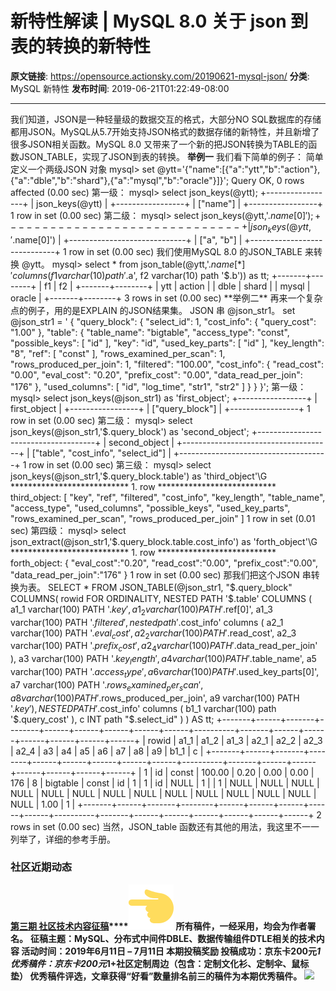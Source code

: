# 新特性解读 | MySQL 8.0 关于 json 到表的转换的新特性

**原文链接**: https://opensource.actionsky.com/20190621-mysql-json/
**分类**: MySQL 新特性
**发布时间**: 2019-06-21T01:22:49-08:00

---

我们知道，JSON是一种轻量级的数据交互的格式，大部分NO SQL数据库的存储都用JSON。MySQL从5.7开始支持JSON格式的数据存储的新特性，并且新增了很多JSON相关函数。MySQL 8.0 又带来了一个新的把JSON转换为TABLE的函数JSON_TABLE，实现了JSON到表的转换。
**举例一**
我们看下简单的例子：
简单定义一个两级JSON 对象
mysql> set @ytt='{"name":[{"a":"ytt","b":"action"},  {"a":"dble","b":"shard"},{"a":"mysql","b":"oracle"}]}';
Query OK, 0 rows affected (0.00 sec)
第一级：
mysql> select json_keys(@ytt);
+-----------------+
| json_keys(@ytt) |
+-----------------+
| ["name"]        |
+-----------------+
1 row in set (0.00 sec)
第二级：
mysql> select json_keys(@ytt,'$.name[0]');
+-----------------------------+
| json_keys(@ytt,'$.name[0]') |
+-----------------------------+
| ["a", "b"]                  |
+-----------------------------+
1 row in set (0.00 sec)
我们使用MySQL 8.0 的JSON_TABLE 来转换 @ytt。
mysql> select * from json_table(@ytt,'$.name[*]' columns (f1 varchar(10) path '$.a', f2 varchar(10) path '$.b')) as tt;
+-------+--------+
| f1    | f2     |
+-------+--------+
| ytt   | action |
| dble  | shard  |
| mysql | oracle |
+-------+--------+
3 rows in set (0.00 sec)
**举例二**
再来一个复杂点的例子，用的是EXPLAIN 的JSON结果集。
JSON 串 @json_str1。
set @json_str1 = ' {
"query_block": {
"select_id": 1,
"cost_info": {
"query_cost": "1.00"
},
"table": {
"table_name": "bigtable",
"access_type": "const",
"possible_keys": [
"id"
],
"key": "id",
"used_key_parts": [
"id"
],
"key_length": "8",
"ref": [
"const"
],
"rows_examined_per_scan": 1,
"rows_produced_per_join": 1,
"filtered": "100.00",
"cost_info": {
"read_cost": "0.00",
"eval_cost": "0.20",
"prefix_cost": "0.00",
"data_read_per_join": "176"
},
"used_columns": [
"id",
"log_time",
"str1",
"str2"
]
}
}
}';
第一级：
mysql> select json_keys(@json_str1) as 'first_object';
+-----------------+
| first_object    |
+-----------------+
| ["query_block"] |
+-----------------+
1 row in set (0.00 sec)
第二级：
mysql> select json_keys(@json_str1,'$.query_block') as 'second_object';
+-------------------------------------+
| second_object                       |
+-------------------------------------+
| ["table", "cost_info", "select_id"] |
+-------------------------------------+
1 row in set (0.00 sec)
第三级：
mysql>  select json_keys(@json_str1,'$.query_block.table') as 'third_object'\G
*************************** 1. row ***************************
third_object: 
[
"key",
"ref",
"filtered",
"cost_info",
"key_length",
"table_name",
"access_type",
"used_columns",
"possible_keys",
"used_key_parts",
"rows_examined_per_scan",
"rows_produced_per_join"
]
1 row in set (0.01 sec)
第四级：
mysql> select json_extract(@json_str1,'$.query_block.table.cost_info') as 'forth_object'\G
*************************** 1. row ***************************
forth_object: {
"eval_cost":"0.20",
"read_cost":"0.00",
"prefix_cost":"0.00",
"data_read_per_join":"176"
}
1 row in set (0.00 sec)
那我们把这个JSON 串转换为表。
SELECT * FROM JSON_TABLE(@json_str1,
"$.query_block"
COLUMNS(
rowid FOR ORDINALITY,
NESTED PATH '$.table' 
COLUMNS (
a1_1 varchar(100) PATH '$.key',
a1_2 varchar(100) PATH '$.ref[0]',
a1_3 varchar(100) PATH '$.filtered',
nested path '$.cost_info' 
columns (
a2_1 varchar(100) PATH '$.eval_cost' ,
a2_2 varchar(100) PATH '$.read_cost',
a2_3 varchar(100) PATH '$.prefix_cost',
a2_4 varchar(100) PATH '$.data_read_per_join'
),
a3 varchar(100) PATH '$.key_length',
a4 varchar(100) PATH '$.table_name',
a5 varchar(100) PATH '$.access_type',
a6 varchar(100) PATH '$.used_key_parts[0]',
a7 varchar(100) PATH '$.rows_examined_per_scan',
a8 varchar(100) PATH '$.rows_produced_per_join',
a9 varchar(100) PATH '$.key'
),
NESTED PATH '$.cost_info' 
columns (
b1_1 varchar(100) path '$.query_cost'
),
c INT path "$.select_id"
)
) AS tt;
+-------+------+-------+--------+------+------+------+------+------+----------+-------+------+------+------+------+------+------+
| rowid | a1_1 | a1_2  | a1_3   | a2_1 | a2_2 | a2_3 | a2_4 | a3   | a4       | a5    | a6   | a7   | a8   | a9   | b1_1 | c    |
+-------+------+-------+--------+------+------+------+------+------+----------+-------+------+------+------+------+------+------+
|     1 | id   | const | 100.00 | 0.20 | 0.00 | 0.00 | 176  | 8    | bigtable | const | id   | 1    | 1    | id   | NULL |    1 |
|     1 | NULL | NULL  | NULL   | NULL | NULL | NULL | NULL | NULL | NULL     | NULL  | NULL | NULL | NULL | NULL | 1.00 |    1 |
+-------+------+-------+--------+------+------+------+------+------+----------+-------+------+------+------+------+------+------+
2 rows in set (0.00 sec)
当然，JSON_table 函数还有其他的用法，我这里不一一列举了，详细的参考手册。
### 社区近期动态
**[第三期 社区技术内容征稿](http://mp.weixin.qq.com/s?__biz=MzU2NzgwMTg0MA==&mid=2247484778&idx=2&sn=0050d6c324e4d958950d34a29c2f8994&chksm=fc96e7f5cbe16ee3eb36d47a15e19a89ed459c8d24588a080d1bb849dc6d5f0816a72aafe35f&scene=21#wechat_redirect)****![👈](.img/e89bf7c8.svg)**
**所有稿件，一经采用，均会为作者署名。**
**征稿主题：**MySQL、分布式中间件DBLE、数据传输组件DTLE相关的技术内容
**活动时间：**2019年6月11日 – 7月11日
**本期投稿奖励**
投稿成功：京东卡200元*1
优秀稿件：京东卡200元*1+社区定制周边（包含：定制文化衫、定制伞、鼠标垫）
**优秀稿件评选，文章获得****“好看****”****数量排名前三****的稿件为本期优秀稿件。**
![](https://opensource.actionsky.com/wp-content/uploads/2019/06/第三期-社区征稿-海报-1.png)